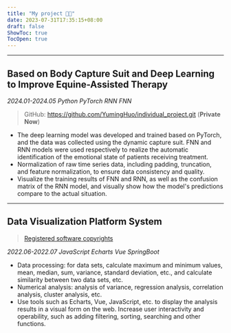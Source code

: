 ```yaml
---
title: "My project 👨‍💻"
date: 2023-07-31T17:35:15+08:00
draft: false
ShowToc: true
TocOpen: true
---
```


-----------------
## Based on Body Capture Suit and Deep Learning to Improve Equine-Assisted Therapy

*2024.01-2024.05 Python PyTorch RNN FNN*

> GitHub: https://github.com/YumingHuo/individual_project.git (**Private Now**)

* The deep learning model was developed and trained based on PyTorch, and the data was collected using the dynamic capture suit. FNN and RNN models were used respectively to realize the automatic identification of the emotional state of patients receiving treatment.
* Normalization of raw time series data, including padding, truncation, and feature normalization, to ensure data consistency and quality.
* Visualize the training results of FNN and RNN, as well as the confusion matrix of the RNN model, and visually show how the model's predictions compare to the actual situation.
-----------------
## Data Visualization Platform System

> [Registered software copyrights](/pdf/copyright.pdf)

*2022.06-2022.07 JavaScript Echarts Vue SpringBoot*

* Data processing: for data sets, calculate maximum and minimum values, mean, median, sum, variance, standard deviation, etc., and calculate similarity between two data sets, etc.
* Numerical analysis: analysis of variance, regression analysis, correlation analysis, cluster analysis, etc.
* Use tools such as Echarts, Vue, JavaScript, etc. to display the analysis results in a visual form on the web. Increase user interactivity and operability, such as adding filtering, sorting, searching and other functions.

